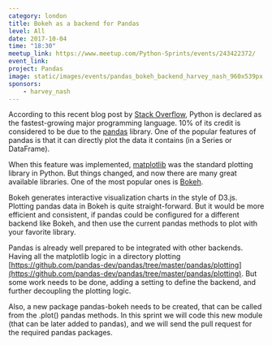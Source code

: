 ```yaml
---
category: london
title: Bokeh as a backend for Pandas
level: All
date: 2017-10-04
time: "18:30"
meetup_link: https://www.meetup.com/Python-Sprints/events/243422372/
event_link:
project: Pandas
image: static/images/events/pandas_bokeh_backend_harvey_nash_960x539px.jpeg
sponsors: 
    - harvey_nash
---
```


According to this recent blog post by [Stack Overflow](https://stackoverflow.com/), Python is declared as the fastest-growing major programming language.
10% of its credit is considered to be due to the [pandas](http://pandas.pydata.org/) library.
One of the popular features of pandas is that it can directly plot the data it contains (in a Series or DataFrame).

When this feature was implemented, [matplotlib](https://matplotlib.org/) was the standard plotting library in Python.
But things changed, and now there are many great available libraries. One of the most popular ones is [Bokeh](https://bokeh.pydata.org/en/latest/).

Bokeh generates interactive visualization charts in the style of D3.js.
Plotting pandas data in Bokeh is quite straight-forward.
But it would be more efficient and consistent, if pandas could be configured for a different backend like Bokeh, and then use the current pandas methods to plot with your favorite library. 

Pandas is already well prepared to be integrated with other backends. Having all the matplotlib logic in a directory plotting [https://github.com/pandas-dev/pandas/tree/master/pandas/plotting](https://github.com/pandas-dev/pandas/tree/master/pandas/plotting).
But some work needs to be done, adding a setting to define the backend, and further decoupling the plotting logic.

Also, a new package pandas-bokeh needs to be created, that can be called from the .plot() pandas methods.
In this sprint we will code this new module (that can be later added to pandas), and we will send the pull request for the required pandas packages.